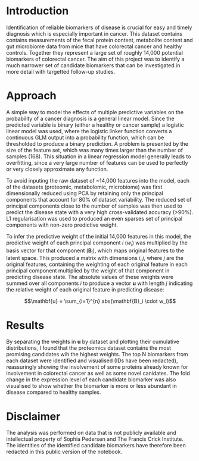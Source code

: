 # Introduction
Identification of reliable biomarkers of disease is crucial for easy and timely diagnosis which is especially important in cancer.
This dataset contains contains measurements of the fecal protein content, metabolite content and gut microbiome data from mice that have colorectal cancer and healthy controls.
Together they represent a large set of roughly 14,000 potential biomarkers of colorectal cancer. The aim of this project was to identify a much narrower set of candidate biomarkers
that can be investigated in more detail with targetted follow-up studies.

# Approach
A simple way to model the effects of multiple predictive variables on the probability of a cancer diagnosis is a general linear model. Since the predicted variable is binary
(either a healthy or cancer sample) a logistic linear model was used, where the logistic linker function converts a continuous GLM output into a probability function, which can be
thresholded to produce a binary prediction. A problem is presented by the size of the feature set, which was many times larger than the number of samples (168). This situation
in a linear regression model generally leads to overfitting, since a very large number of features can be used to perfectly or very closely approximate any function. 

To avoid inputing the raw dataset of ~14,000 features into the model, each of the datasets (proteomic, metabolomic, microbiome) was first dimensionally reduced using PCA
by retaining only the principal components that account for 80% of dataset variability. The reduced set of principal components close to the number of samples was then used 
to predict the disease state with a very high cross-validated accuracy (>90%). L1 regularisation was used to produced an even sparses set of principal components with 
non-zero predictive weight.

To infer the predictive weight of the initial 14,000 features in this model, the predictive weight of each principal component $i$ ($w_i$) was multiplied by the basis vector for that
component ($\mathbf{B}_{i}$), which maps original features to the latent space. This produced a matrix with dimensions $i,j$, where $j$ are the original features,
containing the weighting of each original feature in each principal component multiplied by the weight of that component in predicting disease state. The absolute values of these weights
were summed over all components $i$ to produce a vector $\mathbf{u}$ with length $j$ indicating the relative weight of each original feature in predicting disease:

$$\mathbf{u} = \sum_{i=1}^{n} abs(\mathbf{B}_i \cdot w_i)$$

# Results
By separating the weights in $\mathbf{u}$ by dataset and plotting their cumulative distributions, I found that the proteomics dataset contains the most promising candidates wih the highest
weights. The top N biomarkers from each dataset were identified and visualised (IDs have been redacted), reassuringly showing the involvement of some proteins already known for involvement in
colorectal cancer as well as some novel canidates. The fold change in the expression level of each candidate biomarker was also visualised to show whether the biomarker is more or less
abundant in disease compared to healthy samples.

# Disclaimer
The analysis was performed on data that is not publicly available and intellectual property of Sophia Pedersen and The Francis Crick Institute. The identities of the identified candidate
biomarkers have therefore been redacted in this public version of the notebook.

